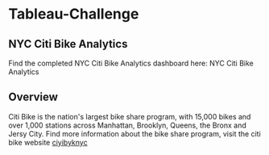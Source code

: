 # Tableau-Challenge

## NYC Citi Bike Analytics
Find the completed NYC Citi Bike Analytics dashboard here: NYC Citi Bike Analytics

## Overview
Citi Bike is the nation's largest bike share program, with 15,000 bikes and over 1,000 stations across Manhattan, Brooklyn, Queens, the Bronx and Jersy City. Find more information about the bike share program, visit the citi bike website [ciyibyknyc](https://www.citibikenyc.com/)
 
